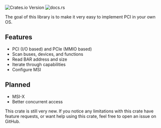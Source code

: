![Crates.io Version](https://img.shields.io/crates/v/ez_pci)
![docs.rs](https://img.shields.io/docsrs/ez_pci)

The goal of this library is to make it very easy to implement PCI in your own OS.

## Features
- PCI (I/O based) and PCIe (MMIO based)
- Scan buses, devices, and functions
- Read BAR address and size
- Iterate through capabilities
- Configure MSI

## Planned
- MSI-X
- Better concurrent access

This crate is still very new. If you notice any limitations with this crate have feature requests, or want help using this crate, feel free to open an issue on GitHub.
 